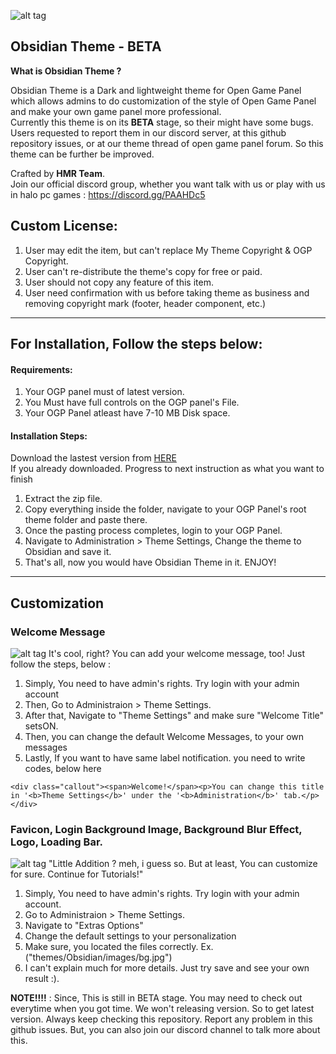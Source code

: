 ![alt tag](https://raw.githubusercontent.com/hmrserver/Obsidian/master/obsidian.png)
## Obsidian Theme - BETA

**What is Obsidian Theme ?**

Obsidian Theme is a Dark and lightweight theme for Open Game Panel which allows admins to do customization of the style of Open Game Panel and make your own game panel more professional.<br>
Currently this theme is on its **BETA** stage, so their might have some bugs. Users requested to report them in our discord server, at this github repository issues, or at our theme thread of open game panel forum. So this theme can be further be improved.

Crafted by **HMR Team**.<br />
Join our official discord group, whether you want talk with us or play with us in halo pc games :  https://discord.gg/PAAHDc5

## Custom License:
>
1. User may edit the item, but can't replace My Theme Copyright & OGP Copyright.
2. User can't re-distribute the theme's copy for free or paid.
3. User should not copy any feature of this item.
4. User need confirmation with us before taking theme as business and removing copyright mark (footer, header component, etc.)

-----------------------

## For Installation, Follow the steps below:

#### Requirements:
>
1. Your OGP panel must of latest version.
2. You Must have full controls on the OGP panel's File.
3. Your OGP Panel atleast have 7-10 MB Disk space.

#### Installation Steps:
>
Download the lastest version from [HERE](https://github.com/hmrserver/Obsidian)<br />
If you already downloaded. Progress to next instruction as what you want to finish<br />
>
1. Extract the zip file.
2. Copy everything inside the folder, navigate to your OGP Panel's root theme folder and paste there.
3. Once the pasting process completes, login to your OGP Panel.
4. Navigate to Administration > Theme Settings, Change the theme to Obsidian and save it.
5. That's all, now you would have Obsidian Theme in it. ENJOY!

-----------------------

## Customization

### Welcome Message
>
![alt tag](http://puu.sh/xLKbi/b7f8a10d75.png)
It's cool, right? You can add your welcome message, too! Just follow the steps, below :<br>
1. Simply, You need to have admin's rights. Try login with your admin account
1. Then, Go to Administraion > Theme Settings.
1. After that, Navigate to "Theme Settings" and make sure "Welcome Title" setsON.
1. Then, you can change the default Welcome Messages, to your own messages
1. Lastly, If you want to have same label notification. you need to write codes, below here
```
<div class="callout"><span>Welcome!</span><p>You can change this title in '<b>Theme Settings</b>' under the '<b>Administration</b>' tab.</p></div>
```
### Favicon, Login Background Image, Background Blur Effect, Logo, Loading Bar.
>
![alt tag](https://i.imgur.com/yRZr9Rf.png)
"Little Addition ? meh, i guess so. But at least, You can customize for sure. Continue for Tutorials!"<br>
1. Simply, You need to have admin's rights. Try login with your admin account.
1. Go to Administraion > Theme Settings.
1. Navigate to "Extras Options"<br>
1. Change the default settings to your personalization
1. Make sure, you located the files correctly. Ex. ("themes/Obsidian/images/bg.jpg")
1. I can't explain much for more details. Just try save and see your own result :).

**NOTE!!!!** : Since, This is still in BETA stage. You may need to check out everytime when you got time. We won't releasing version. So to get latest version. Always keep checking this repository. Report any problem in this github issues. But, you can also join our discord channel to talk more about this.
